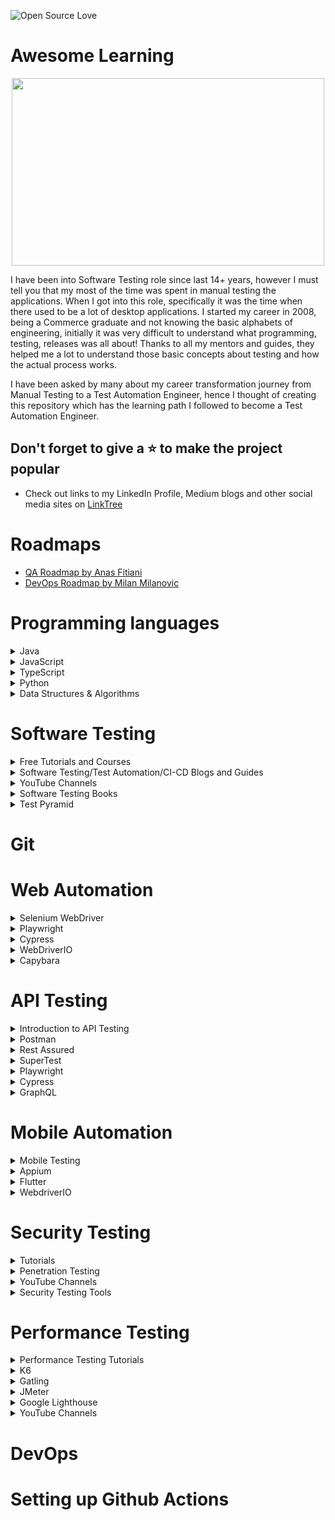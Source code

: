 
![Open Source Love](https://badges.frapsoft.com/os/v1/open-source.svg?v=103)

# Awesome Learning

<div align="center">
<img src="assets/poster.gif" width="500" height="300"/>
</div>

I have been into Software Testing role since last 14+ years, however I must tell you that my most of the time was spent in manual testing the applications. When I got into this role, specifically it was the time when there used to be a lot of desktop applications. I started my career in 2008, being a Commerce graduate and not knowing the basic alphabets of engineering, initially it was very difficult to understand what programming, testing, releases was all about! Thanks to all my mentors and guides, they helped me a lot to understand those basic concepts about testing and how the actual process works.

I have been asked by many about my career transformation journey from Manual Testing to a Test Automation Engineer, hence I thought of creating this repository which has the learning path I followed to become a Test Automation Engineer.

## Don't forget to give a :star: to make the project popular
- Check out links to my LinkedIn Profile, Medium blogs and other social media sites on [LinkTree](https://linktr.ee/faisalkhatri)

# Roadmaps
- [QA Roadmap by Anas Fitiani](https://github.com/fityanos/awesome-quality-assurance-roadmap)
- [DevOps Roadmap by Milan Milanovic](https://github.com/milanm/DevOps-Roadmap)

# Programming languages 
<details>
<summary>Java</summary>

- [Java Programming Course by Angie Jones](https://testautomationu.applitools.com/java-programming-course/)
- [Beginners Book - Java Tutorials](https://beginnersbook.com/java-tutorial-for-beginners-with-examples/)
- [Learn Java Online](https://www.learnjavaonline.org/)
- [Learn Java - Codecademy](https://www.codecademy.com/learn/learn-java)
- [Java Best Practices](https://github.com/in28minutes/java-best-practices)
- [Java problems for practice - w3resources](https://www.w3resource.com/java-exercises/)
- [Java Problems for practice - Codingbat](https://codingbat.com/java)
- [Java Programming examples - Geeks for Geeks](https://www.geeksforgeeks.org/java-programming-examples/)
- [Java Programming examples - Programiz](https://www.programiz.com/java-programming/examples)
- [Java Programming examples - CodeAbbey](https://www.codeabbey.com/)
- [CodeGym](https://codegym.cc/)
- [SoloLearn](https://www.sololearn.com/learn/courses/java-introduction)
- [Java Design Patterns - Refactoring Guru](https://refactoring.guru/design-patterns)
- [Java Design Patterns - Github](https://github.com/iluwatar/java-design-patterns)
- [Introduction to Computer Science using Java](https://chortle.ccsu.edu/Java5/index.html#10)
- [W3Schools](https://www.w3schools.com/java/)
- [Head First Design Patterns](https://www.oreilly.com/library/view/head-first-design/0596007124/)
- [Clean Code](https://www.oreilly.com/library/view/clean-code-a/9780136083238/)
- [Refactoring](https://refactoring.guru/refactoring)
</details>

<details>
<summary>JavaScript</summary>

- [Beginners Series to JavaScript](https://learn.microsoft.com/en-us/shows/beginners-series-to-javascript/)
- [FreeCodeCamp.org](https://www.freecodecamp.org/news/learn-javascript-free-js-courses-for-beginners/)
- [learn-js](https://www.learn-js.org/)
- [Javascript.info](https://javascript.info/)
- [JavaScript Tutorial on Test Automation University](https://testautomationu.applitools.com/javascript-tutorial/)
- [Javascript.com](https://www.javascript.com/try)
- [W3Schools](https://www.w3schools.com/js/)
- [Eloquent JavaScript](https://eloquentjavascript.net/)
- [Full Stack Academy](https://www.fullstackacademy.com/blog/learn-javascript-for-free-13-online-tutorials-resources)
</details>

<details>
<summary>TypeScript</summary>

- [Learn TypeScript from Scratch](https://www.typescriptlang.org/docs/handbook/typescript-from-scratch.html)
- [TypeScript Course for Beginners](https://www.youtube.com/watch?v=BwuLxPH8IDs)
- [Learn TypeScript - The Ultimate Beginners Guide](https://www.freecodecamp.org/news/learn-typescript-beginners-guide/)
- [TypeScript Cash Course with Matt Pocock](https://learn.microsoft.com/en-us/shows/vs-code-livestreams/typescript-crash-course-with-matt-pocock)
- [TypeScript Tutorial](https://www.typescripttutorial.net/)
- [LearnTypeScript.dev](https://learntypescript.dev/)
- [TypeScriptLang.org](https://www.typescriptlang.org/)
- [TotalTypeScript](https://www.totaltypescript.com/tutorials)
- [TypeScript Full Tutorial by The Net Ninja](https://www.youtube.com/playlist?list=PL4cUxeGkcC9gUgr39Q_yD6v-bSyMwKPUI)
- [TypeScript Beginner's Course by Sam Pigott](https://dev.to/sam_piggott/full-typescript-beginner-s-course-free-22mg)
- [TypeScript Online Tests - Tutorials Teacher](https://www.tutorialsteacher.com/online-test/typescript-test)
- [TypeScript Tutorial in VSCode](https://code.visualstudio.com/docs/typescript/typescript-tutorial)
- [TypeScript](https://github.com/Microsoft/TypeScript)
- [Awesome TypeScript](https://github.com/semlinker/awesome-typescript)
- [Awesome TypeScript projects](https://github.com/brookshi/awesome-typescript-projects)
- [TypeScript Tips](https://github.com/jellydn/typescript-tips)
- [A curated list of awesome TypeScript resources](https://github.com/ellerbrock/awesome-typescript)
</details>

<details>
<summary>Python</summary>

- [Learn Python](https://www.learnpython.org/)
- [Python Programming course on FreeCodeCamp](https://www.freecodecamp.org/news/python-programming-course/)
- [Getting Started with Python - Python.org](https://www.python.org/about/gettingstarted/)
- [Python for Beginners](https://learn.microsoft.com/en-us/windows/python/beginners)
- [Introduction to Python](https://learn.microsoft.com/en-us/training/modules/intro-to-python/)
- [Python Tutorial - Test Automation University ](https://testautomationu.applitools.com/python-tutorial/)
- [Awesome Python](https://github.com/vinta/awesome-python)
- [Awesome Python Books](https://github.com/junnplus/awesome-python-books)
- [Python Tutorial - W3Schools](https://www.w3schools.com/python/)
- [Python Programming - Programiz](https://www.programiz.com/python-programming)
- [Learn Python - Kaggle.com](https://www.kaggle.com/learn/python)
- [Python Full Course - Bro Code](https://www.youtube.com/watch?v=XKHEtdqhLK8)
</details>

<details>
<summary>Data Structures & Algorithms</summary>

- [Awesome Algorithms](https://github.com/tayllan/awesome-algorithms) 
- [DS & A - Programiz](https://www.programiz.com/dsa)
- [DS & A in JavaScript](https://github.com/amejiarosario/dsa.js-data-structures-algorithms-javascript)
- [DS & A Problems](https://github.com/mandliya/algorithms_and_data_structures)
- [Algo Deck](https://github.com/teivah/algodeck)
</details>

# Software Testing
<details>
<summary>Free Tutorials and Courses</summary>

- [Software Testing Help](https://www.softwaretestinghelp.com/)
- [Test Automation University](https://testautomationu.applitools.com/)
- [LambdaTest Learning Hub](https://www.lambdatest.com/learning-hub/)
- [Guru99.com](https://www.guru99.com/software-testing.html)
- [Software Testing Material](https://www.softwaretestingmaterial.com/)
- [Free Code Camp](https://www.freecodecamp.org/news/tag/software-testing/) 
- [Postman Learning Centre](https://learning.postman.com/docs/getting-started/introduction/)
- [BlazeMeter University](https://www.blazemeter.com/university)
</details>

<details>
<summary>Software Testing/Test Automation/CI-CD Blogs and Guides</summary>

- [Marting Fowler's Blog](https://martinfowler.com/tags/testing.html)
- [Jez Humble's Blog](https://continuousdelivery.com/)
- [Dave Farley's Blog](https://www.davefarley.net/)
- [Angie Jone's Blog](https://angiejones.tech/)
- [Corina Pip's Blog](https://imalittletester.com/)
- [Filip hrics's Blog](https://filiphric.com/)
- [Alan Richardson's Blog](https://www.eviltester.com/blog/)
- [Mohammad Faisal Khatri's Blog](https://medium.com/@iamfaisalkhatri)
- [Gasper Vitta's Blog(Lots of cool stuff on CI/CD, docker, testing)](https://www.gasparevitta.com/)
- [Jason Swett's Blog(Has a good collection of blogs related to ruby rails testing, docker and other testing stuff)](https://www.codewithjason.com/articles/)
- [Test Guild by Joe Colantonio](https://testguild.com/blog/)
- [Dan Ashby's Blog](https://danashby.co.uk/)
- [Google Testing Blog](https://testing.googleblog.com/)
- [TestProject's Blog](https://blog.testproject.io/)
- [LambdaTest Blog](https://www.lambdatest.com/blog/)
- [LambdaTest Learning Hub](https://www.lambdatest.com/learning-hub/)
- [pCloudy Blog ](https://www.pcloudy.com/blog/)
- [VTest Software Corp Blog](https://www.vtestcorp.com/blog/)
- [BrowserStack Blog](https://www.browserstack.com/blog/)
- [Software Testing News](https://www.softwaretestingnews.co.uk/)
- [OnTestAutomation](https://www.ontestautomation.com/blog/)
- [Articles by Lisa Crispin](https://lisacrispin.com/articles/) 
- [Wasiq Bhamla's Blog](https://medium.com/@WasiqB)
</details>

<details>
<summary>YouTube Channels</summary>

- [Selenium Conference](https://www.youtube.com/@seleniumconf)
- [Appium Conference](https://www.youtube.com/playlist?list=PL9Z-JgiTsOYRCcJhDfmKAah9XmAp2b903)
- [Conf Engine](https://www.youtube.com/@ConfEngine)
- [Dave Farley - Continuous Delivery](https://www.youtube.com/@ContinuousDelivery)
- [GOTO Conferences](https://www.youtube.com/@GOTO-)
- [O'Reilly](https://www.youtube.com/@oreilly)
- [Programming with Mosh](https://www.youtube.com/@programmingwithmosh)
- [Free Code Camp](https://www.youtube.com/@freecodecamp)
- [LambdaTest](https://www.youtube.com/@LambdaTest)
- [Automation Testing with Joe Colantonio](https://www.youtube.com/@JoeColantonio)
- [Front-end Testing with Kevin](https://www.youtube.com/@frontendtesting)
- [BrowserStack](https://www.youtube.com/@Browserstack)
- [Sauce Labs](https://www.youtube.com/@SauceLabs_Official)
- [Faisal Khatri](https://www.youtube.com/@faisalkhatriqa)
</details>

<details>
<summary>Software Testing Books</summary>

</details>

<details>
<summary>Test Pyramid <summary>


</details>


# Git


# Web Automation 

<details>
<Summary>Selenium WebDriver</Summary>

- [Selenium WebDriver Documentation](https://www.selenium.dev/documentation/)
- [Selenium Locator Strategies](https://www.selenium.dev/documentation/webdriver/elements/locators/)
- [Selenium WebDriver with Java](https://testautomationu.applitools.com/selenium-webdriver-tutorial-java/)
- [Selenium 4 in Java](https://testautomationu.applitools.com/selenium-4-java/)
- [Selenium WebDriver with Python](https://testautomationu.applitools.com/selenium-webdriver-python-tutorial/)
- [Selenium with JavaScript](https://www.selenium.dev/selenium/docs/api/javascript/index.html)
- [From Scripting to Framework with Selenium and C#](https://testautomationu.applitools.com/test-automation-framework-csharp/)
- [Codeless Test automation with Selenium IDE](https://testautomationu.applitools.com/codeless-test-automation-with-selenium-ide/)
- [Intro to Selenium WebDriver with .NET Core](https://testautomationu.applitools.com/intro-to-selenium-webdriver-with-net-core/)
- [Selenium WebDriver with Ruby](https://testautomationu.applitools.com/selenium-webdriver-with-ruby/)
- [Free Selenium WebDriver Course](https://automationintesting.com/selenium/java/course/)
- [Seleniumeasy.com](https://www.seleniumeasy.com/)
- [Selenium WebDriver example code](https://github.com/mfaisalkhatri/selenium4poc)
- [Selenium Tutorial - SoftwareTestingMaterial](https://www.softwaretestingmaterial.com/selenium-tutorial/)
- [Selenium Tutorial - SoftwareTestingHelp](https://www.softwaretestinghelp.com/selenium-tutorial-1/)
- [Selenium 4 WebDriver Hierarchy](https://www.lambdatest.com/blog/selenium-4-webdriver-hierarchy/)
- [How to handl dynamic dropdowns in Selenium](https://www.lambdatest.com/blog/handling-dropdowns-in-selenium-webdriver-java/)
- [How To Automate Shadow DOM In Selenium WebDriver](https://www.lambdatest.com/blog/shadow-dom-in-selenium/)
- [Writing Selenium Web Automation tests in Fluent way!](https://medium.com/@iamfaisalkhatri/writing-selenium-web-automation-tests-in-fluent-way-864db95ee67a)
- [End to End Testing using Selenium WebDriver and Java](https://medium.com/@iamfaisalkhatri/end-to-end-testing-using-selenium-webdriver-and-java-4ff8667716ca)
- [Blogs related to Selenium WebDriver by LambdaTest](https://www.lambdatest.com/blog/?s=selenium+webdriver)
- [Understanding CSS Selectors in Selenium](https://www.pcloudy.com/blogs/understanding-css-selectors-in-selenium/)
- [Everything you need to know about the Selenium IDE: Tutorial](https://www.pcloudy.com/blogs/everything-you-need-to-know-about-the-selenium-ide-tutorial/)
- [Executing Parallel Test Sessions with TestNG and Selenium WebDriver](https://www.pcloudy.com/blogs/executing-parallel-test-sessions-with-testng-and-selenium-webdriver/)
- [Parallel Execution of Tests using Selenium Grid 4 with Docker Compose](https://medium.com/@iamfaisalkhatri/parallel-execution-of-tests-using-selenium-grid-4-with-docker-compose-2dc243f4fe8b)
</details>

<details>
<summary>Playwright</summary>

- [Playwright Documentation - Nodejs](https://playwright.dev/docs/intro)
- [Playwright Documentation - Java](https://playwright.dev/java/docs/intro)
- [Playwright Documentation - Python](https://playwright.dev/python/docs/intro)
- [Playwright Documentation - .NET](https://playwright.dev/dotnet/docs/intro)
- [Playwright - YouTube](https://www.youtube.com/channel/UC46Zj8pDH5tDosqm1gd7WTg)
- [Playwright Locators](https://playwright.dev/docs/locators)
- [Playwright with JavaScript](https://testautomationu.applitools.com/js-playwright-tutorial/)
- [What is Microsoft Playwright JS?](https://testguild.com/what-is-microsoft-playwright-js/)
- [Testing Modern Web Apps with Playwright | OD110](https://www.youtube.com/watch?v=sAY9FmBih08)
- [An End To End Playwright Testing with TypeScript](https://www.youtube.com/watch?v=wawbt1cATsk)
- [Playwright Tutorial: Getting Started With Playwright Framework](https://www.lambdatest.com/blog/playwright-framework/)
- [Playwright - Github](https://github.com/microsoft/playwright)
- [Playing with Playwright](https://applitools.com/blog/playing-with-playwright/)
- [Interactive website to learn playwright](https://try.playwright.tech/)
</details>

<details> 
<summary>Cypress</summary>

- [Cypress Documentation](https://docs.cypress.io/guides/overview/why-cypress)
- [Introduction to Cypress](https://testautomationu.applitools.com/cypress-tutorial/)
- [Cypress with TypeScript](https://testautomationu.applitools.com/cypress-with-typescript/)
- [Advanced Cypress](https://testautomationu.applitools.com/advanced-cypress-tutorial/)
- [Filip Hric's blogs on Cypress](https://filiphric.com/blog)
- [Cypress Testing Tutorial](https://www.youtube.com/watch?v=jX3v3N6oN5M)
- [Learn Cypress](https://learn.cypress.io/)
- [Cypress - Youtube](https://www.youtube.com/@Cypressio)
</details>

<details>
<summary>WebDriverIO </summary>

- [WebdriverIO](https://webdriver.io/)
- [WebDriverIO - YouTube](https://www.youtube.com/watch?v=GAc031zGWTM&list=PLPO0LFyCaSo3oedws079pCNtppXAZdjv6)
- [UI Automation with WebdriverIO v7](https://testautomationu.applitools.com/webdriverio-7-tutorial/)
- [Automated Visual Testing with WebdriverIO](https://testautomationu.applitools.com/automated-visual-testing-javascript-webdriverio/)
- [WebApp Testing with WebdriverIO - Crash Course](https://www.youtube.com/watch?v=RJ2kwpzX8so)
- [WebDriverIo v8 Must Know Features with Christian Bromann](https://www.youtube.com/watch?v=OZXVcK-dJkQ)
- [WebDriverIO and Extended Debugging with Christian Bromann](https://www.youtube.com/watch?v=aX5TLGKhTKM)
- [WebDriverIO Wednesdays with Kevin](https://www.youtube.com/watch?v=k6FFwurWhf0&list=PL0y7qCn3hjLYGdFtm_qvF0mCdFnBKs2C7)
- [WebdrivreIO - Github](https://github.com/webdriverio/webdriverio)
</details>

<details>
<summary>Capybara</summary>

- [Introduction to Capybara](https://testautomationu.applitools.com/capybara-ruby/)
</details>



# API Testing 

<details>
<summary>Introduction to API Testing</summary>

- [REST API Concepts and examples](https://www.youtube.com/watch?v=7YcW25PHnAA)
- [What is an API? API for Beginners](https://www.youtube.com/watch?v=GZvSYJDk-us)
- [What is API Testing?](https://mfaisalkhatri.github.io/2020/08/08/apitesting/)
- [API Testing Tutorial](https://www.softwaretestinghelp.com/api-testing-tutorial/)
- [A Comprehensive API Testing Guide](https://www.softwaretestingmaterial.com/api-testing/)
- [JSON.org](https://www.json.org/json-en.html)
- [What is JSON?](https://www.w3schools.com/whatis/whatis_json.asp)
</details>

<details>
<summary>Postman</summary>

- [Postman Learning Center](https://learning.postman.com/docs/getting-started/introduction/)
- [15 days of Postman for Testers](https://www.postman.com/postman/workspace/15-days-of-postman-for-testers/overview)
- [Postman Beginner's Course - API Testing](https://www.youtube.com/watch?v=VywxIQ2ZXw4)
- [Postman API Crash Course - Clever Programmer](https://www.youtube.com/watch?v=Iq7eh6DhN6M)
- [Postman end to end Tutorials Saravanan Seenivasan](https://www.youtube.com/@SaravananSeenivasan)
- [API Testing Videos by Dimpy Adhikary - DTestHive](https://www.youtube.com/@DTestHive)
- [API Test Automation with Postman](https://testautomationu.applitools.com/postman-tutorial/)
- [Exploring Service APIs through Test Automation](https://testautomationu.applitools.com/exploring-service-apis-through-test-automation/)
- [newman](https://github.com/postmanlabs/newman)
- [Postman blogs](https://blog.postman.com/)
- [Using Postman Environment Variables & Auth Tokens](https://medium.com/@codebyjeff/using-postman-environment-variables-auth-tokens-ea9c4fe9d3d7)
- [API Testing using Postman](https://medium.com/aubergine-solutions/api-testing-using-postman-323670c89f6d)
</details>

<details>
<summary>Rest Assured</summary>

- [rest-assured.io](https://rest-assured.io/)
- [Rest Assured Usage Guide](https://github.com/rest-assured/rest-assured/wiki/Usage)
- [Automating your API tests with REST Assured](https://testautomationu.applitools.com/automating-your-api-tests-with-rest-assured/)
- [A Guide to REST-assured](https://www.baeldung.com/rest-assured-tutorial)
- [End to End API Testing using rest-assured](https://medium.com/@iamfaisalkhatri/end-to-end-api-testing-using-rest-assured-a58c4ea80255)
- [How to perform API testing with REST Assured](https://techbeacon.com/app-dev-testing/how-perform-api-testing-rest-assured)
- [James Willett - Rest Assured blogs](https://www.james-willett.com/blog/restassured/)
- [Rest Assured Example code](https://github.com/mfaisalkhatri/rest-assured-examples)
- [REST API Automation From Scratch](https://blog.testproject.io/2021/07/28/rest-api-automation-from-scratch/)
- [Rest Assured Tutorial](https://mindmajix.com/rest-assured-tutorial)
- [Creating data driven API tests with REST Assured and TestNG](https://www.ontestautomation.com/creating-data-driven-api-tests-with-rest-assured-and-testng/)
- [How to perform JSON Schema Validation using Rest-Assured?](https://medium.com/@iamfaisalkhatri/how-to-perform-json-schema-validation-using-rest-assured-64c3b6616a91)
</details>

<details>
<summary>SuperTest</summary>

- [SuperTest](https://www.npmjs.com/package/supertest)
- [API Testing in JavaScript](https://testautomationu.applitools.com/javascript-api-testing/)
- [Dead-Simple API Tests With SuperTest, Mocha, and Chai](https://dev-tester.com/dead-simple-api-tests-with-supertest-mocha-and-chai/)
- [API Testing using SuperTest](https://medium.com/@iamfaisalkhatri/api-testing-using-supertest-ea37522fa329)
- [API Testing using Jest and SuperTest](https://www.testingwithmarie.com/post/api-testing-using-jest-and-supertest)
</details>

<details>
<summary>Playwright</summary>

- [API Testing with Playwright](https://playwright.dev/docs/test-api-testing)
- [Using Playwright for API testing](https://reflect.run/articles/using-playwright-for-api-testing/)
- [API Testing with Playwright - GitHub](https://github.com/microsoft/playwright/blob/main/docs/src/test-api-testing-js.md)
</details>

<details>
<summary>Cypress</summary>

- [API & Integration Tests](https://learn.cypress.io/advanced-cypress-concepts/integration-and-api-tests)
- [A Step-By-Step Guide To Cypress API Testing](https://www.lambdatest.com/blog/cypress-api-testing/)
- [Cypress basics: API testing](https://filiphric.com/cypress-basics-api-testing)
- [API Testing with Cypress Series' Articles](https://dev.to/murillowelsi/series/12873)
- [Advanced Cypress](https://testautomationu.applitools.com/advanced-cypress-tutorial/)
- [How To Test API With Cypress | Filip Hric | Testμ 2022 | LambdaTest](https://www.youtube.com/watch?v=kENXELkT4O4)
</details>

<details>
<summary>GraphQL</summary>

- [GraphQL](https://graphql.org/)
- [GraphQL - GitHub](https://github.com/graphql)
- [A Beginner’s Guide to GraphQL](https://www.freecodecamp.org/news/a-beginners-guide-to-graphql-86f849ce1bec/)
- [Testing GraphQL API](https://blog.testproject.io/2020/06/23/testing-graphql-api/)
- [How to Test your GraphQL Endpoints](https://escape.tech/blog/testing-your-graphql-api/)
- [Writing Tests for GraphQL APIs using REST Assured](https://applitools.com/blog/writing-tests-graphql-apis-rest-assured/)
- [GraphQL Guides](https://www.graphql.com/guides/)
</details>


# Mobile Automation

<details>
<summary>Mobile Testing</summary>

- [Guide to Mobile Testing](https://medium.com/@iamfaisalkhatri/guide-to-mobile-testing-d0dd2d9b59f1)
- [Mobile App Testing Guide](https://blog.qatestlab.com/2020/09/04/mobile-app-testing-guide/)
- [Mobile Automation Testing Tools](https://www.lambdatest.com/blog/best-mobile-automation-testing-tools/)
- [What is an Android Emulator? How to Start and use it?](https://medium.com/@iamfaisalkhatri/what-is-an-android-emulator-how-to-start-and-use-it-66fdcf52be7e)
- [Emulator vs Simulator For Mobile Testing: Differences & Setup](https://www.lambdatest.com/blog/difference-between-emulator-vs-simulator-for-mobile-testing/)
- [Mobile App Testing Tutorials (A Complete Guide With 30+ Tutorials)](https://www.softwaretestinghelp.com/beginners-guide-to-mobile-application-testing/)
- [Mobile App Testing Tutorial: A Comprehensive Guide With Examples and Best Practices](https://www.lambdatest.com/learning-hub/mobile-app-testing)
- [Mobile Application Testing using Automation frameworks](https://www.browserstack.com/guide/mobile-application-testing-frameworks)
</details>

<details>
<summary>Appium</summary>

- [Appium Conference](https://www.youtube.com/playlist?list=PL9Z-JgiTsOYRCcJhDfmKAah9XmAp2b903)
- [Appium.io](https://appium.io/)
- [Appium Desired Capabilities](https://appium.io/docs/en/writing-running-appium/caps/)
- [Appium 2.0 Documentation](https://appium.github.io/appium/docs/en/2.0/)
- [Appium Inspector](https://github.com/appium/appium-inspector)
- [Appium Desktop](https://github.com/appium/appium-desktop)
- [Setting up Appium on MAC for automating iOS App](https://wasiqb.github.io/blogs/appium-automation-ios)
- [BEGINNERS GUIDE TO APPIUM AUTOMATION WITH JAVA FOR ANDROID APPS](https://wasiqb.wordpress.com/2017/04/19/beginners-guide-to-appium-automation-with-java-for-android-apps-part-2/)
- [Inspecting elements of an app using Appium Inspector and BrowserStack!](https://medium.com/@iamfaisalkhatri/inspecting-elements-of-an-app-using-appium-inspector-and-browserstack-32c095a5333c)
- [Mobile Automation with Appium in Java](https://testautomationu.applitools.com/appium-java-tutorial/)
- [Mobile Automation with Appium in JavaScript](https://testautomationu.applitools.com/appium-javascript-tutorial/)
- [Automated Mobile App Testing using Appium and Python](https://blog.testproject.io/2019/07/16/automated-mobile-app-using-appium-and-python/)
- [Appium Version 2.0 Fundamentals](https://university.blazemeter.com/)
- [Getting started with Appium 2.0: Your beginner’s guide](https://bitrise.io/blog/post/getting-started-with-appium-2-0-your-beginners-guide)
- [How To Identify Locators In Appium [With Examples]](https://www.lambdatest.com/blog/locators-in-appium/)
- [Automated App testing using Appium with TestNG](https://www.lambdatest.com/blog/appium-with-testng-tutorial/)
- [How To Test React Native Apps On iOS And Android](https://www.lambdatest.com/blog/test-react-native-apps-on-ios-and-android/)
- [Complete Tutorial On Appium Parallel Testing [With Examples]](https://www.lambdatest.com/blog/appium-parallel-testing/)
- [How to start Appium Server Programmatically?](https://medium.com/@iamfaisalkhatri/how-to-start-appium-server-programmatically-ec07292ab59)
- [Appium 2.0 Plugins](https://appium.github.io/appium/docs/en/2.0/ecosystem/#plugins)
- [Appium Gestures Plugin](https://github.com/AppiumTestDistribution/appium-gestures-plugin)
- [Build your own Appium 2.0 Driver by Srinivasan Sekar & Sai Krishna #SeConf 2022](https://www.youtube.com/watch?v=DWoqcZc3D5Y)
</details>

<details>
<summary>Flutter</summary>

- [Automating Tests for Flutter Apps](https://testautomationu.applitools.com/testing-flutter-apps/)
- [Flutter Testing Guide for Beginners - Part 1: Unit Tests & Setup](https://www.youtube.com/watch?v=hUAUAkIZmX0)
- [Flutter Testing Guide for Beginners – Part 2: Widget & Integration Tests](https://www.youtube.com/watch?v=Ghqry5dtgH4)
- [Testing Flutter apps](https://docs.flutter.dev/testing)
- [APPIUM For Android & iOS Mobile Apps Testing In Flutter](https://medium.flutterdevs.com/appium-for-android-ios-mobile-apps-testing-in-flutter-709cee06f3)
- [Automating Flutter Apps with Appium Flutter Driver using Appium Java Client](https://testsigma.com/blog/automating-flutter-apps-with-appium-flutter-driver/)
</details>

<details>
<summary>WebdriverIO </summary>

- [WebdriverIO documentation](https://webdriver.io/docs/gettingstarted)
- [Mobile Selectors](https://webdriver.io/docs/selectors#mobile-selectors)
- [Appium boilerplate](https://github.com/webdriverio/appium-boilerplate/)
- [Mobile e2e tests using WebdriverIO and Appium](https://dev.to/fmo91/mobile-e2e-tests-using-webdriverio-and-appium-4071)
- [Appium Service](https://webdriver.io/docs/appium-service)
- [Guide to setup appium webdriverIO project to test android | ios application](https://www.youtube.com/watch?v=Sk9CQ3BaW_w)
</details>

# Security Testing

<details>
<summary>Tutorials</summary>

- [OWASP Top 10](https://owasp.org/www-project-top-ten/)
- [ZAProxy](https://www.zaproxy.org/)
- [Security Testing Guide](https://github.com/OWASP/wstg/tree/master/document)
- [Security Testing Tutorial](https://www.softwaretestingmaterial.com/security-testing-tutorial/)
- [OWASP Web Security Testing Guide](https://www.softwaretestinghelp.com/how-to-test-application-security-web-and-desktop-application-security-testing-techniques/)
- [Web Application Security Testing Guide](https://www.softwaretestinghelp.com/security-testing-of-web-applications/)
- [Security Testing](https://www.geeksforgeeks.org/software-testing-security-testing/)
- [OWASP Mobile Security](https://owasp.org/www-project-mobile-app-security/)
- [Hacksplaining](https://www.hacksplaining.com/owasp)
- [OWASP Top 10 Vulnerabilities](https://www.softwaretestinghelp.com/owasp-top-10-security-vulnerabilities/)
- [OWASP Top 10 2021](https://owasp.org/Top10/)
- [OWASP Top 10 tools and tactics](https://resources.infosecinstitute.com/topic/owasp-top-10-tools-and-tactics/)
- [awesome-security](https://github.com/sbilly/awesome-security)
- [awesome web security](https://github.com/qazbnm456/awesome-web-security)
- [awesome Hacking](https://github.com/qazbnm456/awesome-web-security)
- [awesome web hacking](https://github.com/infoslack/awesome-web-hacking)
- [awesome mobile security](https://github.com/vaib25vicky/awesome-mobile-security)
- [awesome-appsec](https://github.com/paragonie/awesome-appsec)
- [awesome-api-security](https://github.com/arainho/awesome-api-security)
- [Threat Modelling](https://owasp.org/www-community/Threat_Modeling)
- [What is Threat Modelling and How does it work?](https://www.mygreatlearning.com/blog/what-is-threat-modeling-and-how-does-it-work/)
- [What is CVE?](https://www.redhat.com/en/topics/security/what-is-cve)
</details>

<details> 
<summary>Penetration Testing</summary>

- [Penetration testing guide](https://www.softwaretestinghelp.com/penetration-testing-guide/)
- [Pentesterlabs](https://pentesterlab.com/)
- [The Beginner’s Guide to API Hacking - DANA EPP'S BLOG](https://danaepp.com/beginners-guide-to-api-hacking)
- [Hacking APIs: Workshop - Corey Ball](https://sway.office.com/HVrL2AXUlWGNDHqy)
- [MalAPI by mrd0x](https://malapi.io/)
- [What is DAST?](https://www.softwaretestinghelp.com/what-is-dast/)
- [What is RAST?](https://www.softwaretestinghelp.com/rasp-tutorial/)
- [What is SAST](https://www.softwaretestinghelp.com/sast-tutorial/)
- [What is IAST](https://www.softwaretestinghelp.com/what-is-iast/)
- [Difference between DAST,SAST, IAST and RAST](https://www.softwaretestinghelp.com/differences-between-sast-dast-iast-and-rasp/)
- [SAST, DAST and IAST](https://www.getastra.com/blog/security-audit/interactive-application-security-testing/)
- [CyberSecurity - Codeacademy](https://www.codecademy.com/catalog/subject/cybersecurity)
- [Collection of Penetration Testing resources](https://github.com/wtsxDev/Penetration-Testing#penetration-testing-resources)
- [Penetration Testing Full Course - FreeCodeCamp.org](https://www.freecodecamp.org/news/full-penetration-testing-course/)
</details>

<details>

<summary>YouTube Channels</summary>

- [OWASP Foundation](https://www.youtube.com/@OWASPGLOBAL)
- [OWASP Top 10 2021 - The List and How You Should Use It](https://www.youtube.com/watch?v=hryt-rCLJUA)
- [2021 OWASP Top Ten Overview - F5 DevCentral](https://www.youtube.com/watch?v=uu7o6hEswVQ&list=PLyqga7AXMtPOguwtCCXGZUKvd2CDCmUgQ)
- [API hacking for the Actually Pretty Inexperienced hacker with Katie Paxton-Fear](https://www.youtube.com/watch?v=qqmyAxfGV9c)
- [OWASP Devslop](https://www.youtube.com/@OWASPDevSlop)
- [A Starters Guide to Pentesting with OWASP](https://www.youtube.com/watch?v=AO_sqXb-gKE)
- [Actionable Security Testing Tips on the TestGuild Security Testing](https://www.youtube.com/playlist?list=PL9AgRtJkydU3JzSZcwWxMwrrzg9SSGWwH)
</details>

<details>
<summary>Security Testing Tools</summary>

- [Vulnerability Scanning Tools](https://owasp.org/www-community/Vulnerability_Scanning_Tools)
- [19 Powerful Penetration Testing tools](https://www.softwaretestinghelp.com/penetration-testing-tools/)
- [Top 10 Open Source Security Testing Tools for Web Apps](https://hackr.io/blog/top-10-open-source-security-testing-tools-for-web-applications)
- [10 best mobile app security testing tools](https://www.softwaretestinghelp.com/mobile-app-security-testing-tools/)
- [API Security Tools](https://owasp.org/www-community/api_security_tools)
- [Snyk.io](https://snyk.io/)
- [Pynt.io](https://www.pynt.io/)
- [Black Duck](https://community.synopsys.com/s/)
- [Checkmarx](https://checkmarx.com/)
</details>

# Performance Testing

<details>
<summary>Performance Testing Tutorials</summary>

- [A Complete Performance Testing Guide With Examples](https://www.softwaretestinghelp.com/introduction-to-performance-testing-loadrunner-training-tutorial-part-1/)
- [What is Performance Testing?](https://www.techtarget.com/searchsoftwarequality/definition/performance-testing)
- [Master Performance Testing](https://university.blazemeter.com/)
- [Performance Testing vs. Load Testing vs. Stress Testing](https://www.blazemeter.com/blog/performance-testing-vs-load-testing-vs-stress-testing)
- [What is Throughput in Performance Testing?](https://testguild.com/performance-testing-what-is-throughput/)
- [Load Testing Best Practices](https://loadninja.com/load-testing/)
- [Tools and Techniques for Performance and Load Testing](https://testautomationu.applitools.com/performance-and-load-testing/)
- [awesome-performance-testing](https://github.com/andriisoldatenko/awesome-performance-testing)
- [15 Top Load Testing Tools Open Source MUST KNOW in 2021](https://www.youtube.com/watch?v=KECr2BujqtM)
- [15 BEST Performance Testing Tools (Load Testing Tools) In 2023](https://www.softwaretestinghelp.com/performance-testing-tools-load-testing-tools/)
- [Performance Testing Tools: Types, Use & More](https://www.knowledgehut.com/blog/software-testing/performance-testing-tools)
</details>

<details> 
<summary>K6</summary>

- [Beginner’s Guide to Load Testing with k6](https://medium.com/swlh/beginners-guide-to-load-testing-with-k6-85ec614d2f0d)
- [API performance testing with k6](https://circleci.com/blog/api-performance-testing-with-k6/)
- [K6 - Usage Guide and Docs](https://k6.io/docs/)
- [K6 - Examples and Tutorials](https://k6.io/docs/examples/)
- [K6 - API Load Testing](https://k6.io/docs/testing-guides/api-load-testing/)
- [How to get started with K6?](https://isitobservable.io/site-reliability-engineering/how-to-get-started-with-k6)
- [Grafana K6](https://github.com/grafana/k6)
- [Performance Testing with K6](https://github.com/cajames/performance-testing-with-k6)
</details>


<details>
<summary>Gatling</summary>

- [Free Gatling Courses on Gatling Academy](https://academy.gatling.io/collections)
- [awesome-gatling](https://github.com/aliesbelik/awesome-gatling)
- [Gatling Tutorial: Getting Started With Gatling Load Testing](https://www.softwaretestinghelp.com/gatling-tutorial/)
- [Gatling Quickstart](https://gatling.io/docs/gatling/tutorials/quickstart/)
- [Load Testing with Gatling - James Willett](https://www.james-willett.com/gatling-load-testing-complete-guide/)
- [Intro to Gatling](https://www.baeldung.com/introduction-to-gatling)
- [8 Reasons You Should Use Gatling for Load Testing](https://www.blazemeter.com/blog/gatling-load-testing)
</details>

<details>
<summary>JMeter</summary>

- [Jeter Documentation](https://jmeter.apache.org/)
- [JMeter -Github](https://github.com/apache/jmeter)
- [JMeter Plugins](https://jmeter-plugins.org/)
- [JMeter Maven Plugin](https://github.com/jmeter-maven-plugin/jmeter-maven-plugin)
- [JMeter Tutorials: The Complete Free Training On JMeter](https://www.softwaretestinghelp.com/jmeter-tutorials/)
- [JMeter Tutorial](https://www.blazemeter.com/blog/jmeter-tutorial)
- [JMeter Tutorials - SWTestacademy](https://www.swtestacademy.com/category/performance-testing/jmeter/)
- [JMeter Tutorial - Great Learning](https://www.mygreatlearning.com/jmeter/tutorials)
- [Intro to JMeter - Baeldung](https://www.baeldung.com/jmeter)
- [awesome-jmeter](https://github.com/aliesbelik/awesome-jmeter)
</details>

<details>
<summary>Google Lighthouse</summary>

- [Lighthouse - GitHub](https://github.com/GoogleChrome/lighthouse)
- [What Is Google Lighthouse and How to Use It?](https://www.elegantthemes.com/blog/wordpress/what-is-google-lighthouse-and-how-to-use-it)
- [Introduction to Chrome Lighthouse](https://www.freecodecamp.org/news/introduction-to-chrome-lighthouse/)
</details>

<details>
<summary>YouTube Channels</summary>

- [Actionable Performance Testing & SRE Tips on the TestGuild Performance Podcast](https://www.youtube.com/playlist?list=PL9AgRtJkydU3pQfcrQmDrGMbx3aNMnLnW)
- [Gatling Tutorials for Beginners - James Willett](https://www.youtube.com/playlist?list=PLw_jGKXm9lIYpTotIJ-R31pXS7qqwXstt)
- [K6](https://www.youtube.com/@k6io)
- [JMeter Tutorials](https://www.youtube.com/playlist?list=PLCYqwbyDA33R5p7f0oBcQ7DdYOG16x5KL)
- [Gatling Corp](https://www.youtube.com/channel/UCaNih6sKuJ9DIMjTEW1EAlQ)
- [How To Test Software Performance](https://www.youtube.com/watch?v=7koEc8iX7AM)
- [What Is Google Lighthouse and How to Use It?](https://www.youtube.com/watch?v=VyaHwvPWuZU)
</details>

# DevOps
# Setting up Github Actions


<!-- 
<details>
<summary> </summary>
</details> -->